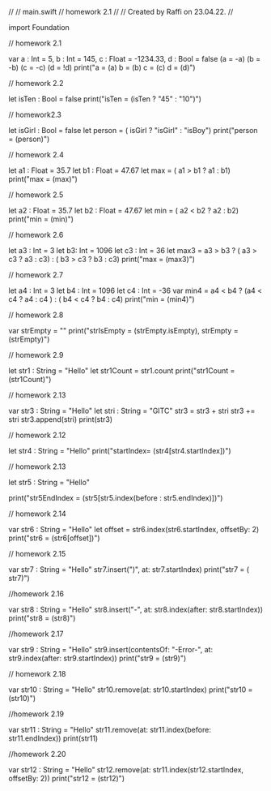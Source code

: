 //
//  main.swift
//  homework 2.1
//
//  Created by Raffi on 23.04.22.
//

import Foundation


//  homework 2.1

var a : Int = 5, b : Int = 145, c : Float = -1234.33, d : Bool = false
(a = -a)
(b = -b)
(c = -c)
(d = !d)
print("a = \(a) b = \(b) c = \(c) d = \(d)")
 
// homework 2.2

let isTen : Bool = false
print("isTen = \(isTen ? "45" : "10")")

// homework2.3

let isGirl : Bool = false
let person = ( isGirl ? "isGirl" : "isBoy")
print("person = \(person)")

// homework 2.4

let a1 : Float = 35.7
let b1 : Float = 47.67
let max = ( a1 > b1 ? a1 : b1)
print("max = \(max)")

// homework 2.5

let a2 : Float = 35.7
let b2 : Float = 47.67
let min = ( a2 < b2 ? a2 : b2)
print("min = \(min)")

// homework 2.6

let a3 : Int = 3
let b3: Int = 1096
let c3 : Int = 36
let max3 = a3 > b3 ? ( a3 > c3 ? a3 : c3) : ( b3 > c3 ? b3 : c3)
print("max = \(max3)")



// homework 2.7

let a4 : Int = 3
let b4 : Int = 1096
let c4 : Int = -36
var min4 = a4 < b4 ? (a4 < c4 ? a4 : c4 ) :  ( b4 < c4 ? b4 : c4)
print("min = \(min4)")


// homework 2.8

var strEmpty = ""
print("strIsEmpty = \(strEmpty.isEmpty), strEmpty = \(strEmpty)")

// homework 2.9

let str1 : String = "Hello"
let str1Count = str1.count
print("str1Count = \(str1Count)")

// homework 2.13

var str3 : String = "Hello"
let stri : String = "GITC"
str3 = str3 + stri
str3 += stri
str3.append(stri)
print(str3)

// homework 2.12

let str4 : String = "Hello"
print("startIndex= \(str4[str4.startIndex])")

// homework 2.13

let str5 : String = "Hello"

print("str5EndIndex = \(str5[str5.index(before : str5.endIndex)])")

// homework 2.14

var str6 : String = "Hello"
let offset = str6.index(str6.startIndex, offsetBy: 2)
print("str6 = \(str6[offset])")

// homework 2.15

var str7 : String = "Hello"
str7.insert(")", at: str7.startIndex)
print("str7 = \( str7)")

//homework 2.16

var str8 : String = "Hello"
str8.insert("-", at: str8.index(after: str8.startIndex))
print("str8 = \(str8)")

//homework 2.17

var str9 : String = "Hello"
str9.insert(contentsOf: "-Error-", at: str9.index(after: str9.startIndex))
print("str9 = \(str9)")
  
// homework 2.18

var str10 : String = "Hello"
str10.remove(at: str10.startIndex)
print("str10 = \(str10)")

//homework 2.19

var str11 : String = "Hello"
str11.remove(at: str11.index(before: str11.endIndex))
print(str11)

//homework 2.20

var str12 : String = "Hello"
str12.remove(at: str11.index(str12.startIndex, offsetBy: 2))
print("str12 = \(str12)")

